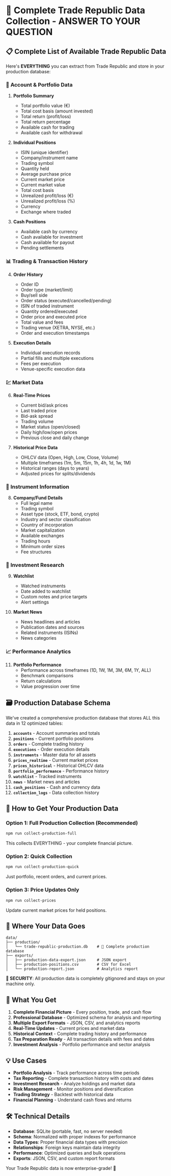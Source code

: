 # 🎯 Complete Trade Republic Data Collection - ANSWER TO YOUR QUESTION

## 📋 Complete List of Available Trade Republic Data

Here's **EVERYTHING** you can extract from Trade Republic and store in your production database:

### 🏦 **Account & Portfolio Data**
1. **Portfolio Summary**
   - Total portfolio value (€)
   - Total cost basis (amount invested)
   - Total return (profit/loss)
   - Total return percentage
   - Available cash for trading
   - Available cash for withdrawal

2. **Individual Positions**
   - ISIN (unique identifier)
   - Company/instrument name
   - Trading symbol
   - Quantity held
   - Average purchase price
   - Current market price
   - Current market value
   - Total cost basis
   - Unrealized profit/loss (€)
   - Unrealized profit/loss (%)
   - Currency
   - Exchange where traded

3. **Cash Positions**
   - Available cash by currency
   - Cash available for investment
   - Cash available for payout
   - Pending settlements

### 📊 **Trading & Transaction History**
4. **Order History**
   - Order ID
   - Order type (market/limit)
   - Buy/sell side
   - Order status (executed/cancelled/pending)
   - ISIN of traded instrument
   - Quantity ordered/executed
   - Order price and executed price
   - Total value and fees
   - Trading venue (XETRA, NYSE, etc.)
   - Order and execution timestamps

5. **Execution Details**
   - Individual execution records
   - Partial fills and multiple executions
   - Fees per execution
   - Venue-specific execution data

### 💹 **Market Data**
6. **Real-Time Prices**
   - Current bid/ask prices
   - Last traded price
   - Bid-ask spread
   - Trading volume
   - Market status (open/closed)
   - Daily high/low/open prices
   - Previous close and daily change

7. **Historical Price Data**
   - OHLCV data (Open, High, Low, Close, Volume)
   - Multiple timeframes (1m, 5m, 15m, 1h, 4h, 1d, 1w, 1M)
   - Historical ranges (days to years)
   - Adjusted prices for splits/dividends

### 🏢 **Instrument Information**
8. **Company/Fund Details**
   - Full legal name
   - Trading symbol
   - Asset type (stock, ETF, bond, crypto)
   - Industry and sector classification
   - Country of incorporation
   - Market capitalization
   - Available exchanges
   - Trading hours
   - Minimum order sizes
   - Fee structures

### 👀 **Investment Research**
9. **Watchlist**
   - Watched instruments
   - Date added to watchlist
   - Custom notes and price targets
   - Alert settings

10. **Market News**
    - News headlines and articles
    - Publication dates and sources
    - Related instruments (ISINs)
    - News categories

### 📈 **Performance Analytics**
11. **Portfolio Performance**
    - Performance across timeframes (1D, 1W, 1M, 3M, 6M, 1Y, ALL)
    - Benchmark comparisons
    - Return calculations
    - Value progression over time

## 🗃️ **Production Database Schema**

We've created a comprehensive production database that stores ALL this data in 12 optimized tables:

1. **`accounts`** - Account summaries and totals
2. **`positions`** - Current portfolio positions
3. **`orders`** - Complete trading history
4. **`executions`** - Order execution details
5. **`instruments`** - Master data for all assets
6. **`prices_realtime`** - Current market prices
7. **`prices_historical`** - Historical OHLCV data
8. **`portfolio_performance`** - Performance history
9. **`watchlist`** - Tracked instruments
10. **`news`** - Market news and articles
11. **`cash_positions`** - Cash and currency data
12. **`collection_logs`** - Data collection history

## 🚀 **How to Get Your Production Data**

### **Option 1: Full Production Collection (Recommended)**
```bash
npm run collect-production-full
```
This collects EVERYTHING - your complete financial picture.

### **Option 2: Quick Collection**
```bash
npm run collect-production-quick
```
Just portfolio, recent orders, and current prices.

### **Option 3: Price Updates Only**
```bash
npm run collect-prices
```
Update current market prices for held positions.

## 📁 **Where Your Data Goes**

```
data/
├── production/
│   └── trade-republic-production.db    # 🔐 Complete production database
├── exports/
│   ├── production-data-export.json     # JSON export
│   ├── production-positions.csv        # CSV for Excel
│   └── production-report.json          # Analytics report
```

**🔐 SECURITY**: All production data is completely gitignored and stays on your machine only.

## 🎯 **What You Get**

1. **Complete Financial Picture** - Every position, trade, and cash flow
2. **Professional Database** - Optimized schema for analysis and reporting
3. **Multiple Export Formats** - JSON, CSV, and analytics reports
4. **Real-Time Updates** - Current prices and market data
5. **Historical Context** - Complete trading history and performance
6. **Tax Preparation Ready** - All transaction details with fees and dates
7. **Investment Analysis** - Portfolio performance and sector analysis

## 💡 **Use Cases**

- **Portfolio Analysis** - Track performance across time periods
- **Tax Reporting** - Complete transaction history with costs and dates
- **Investment Research** - Analyze holdings and market data
- **Risk Management** - Monitor positions and diversification
- **Trading Strategy** - Backtest with historical data
- **Financial Planning** - Understand cash flows and returns

## 🛠️ **Technical Details**

- **Database**: SQLite (portable, fast, no server needed)
- **Schema**: Normalized with proper indexes for performance
- **Data Types**: Proper financial data types with precision
- **Relationships**: Foreign keys maintain data integrity
- **Performance**: Optimized queries and bulk operations
- **Exports**: JSON, CSV, and custom report formats

Your Trade Republic data is now enterprise-grade! 🎉
